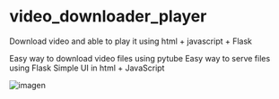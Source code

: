 # video_downloader_player
Download video and able to play it using html + javascript + Flask

Easy way to download video files using pytube
Easy way to serve files using Flask
Simple UI in html + JavaScript

![imagen](https://github.com/csgutierm/video_downloader_player/assets/90303345/83f59cef-3975-4a2f-a7d2-ab0b5653573b)
